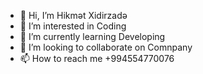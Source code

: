 - 👋 Hi, I’m Hikmət Xidirzadə
- 👀 I’m interested in Coding
- 🌱 I’m currently learning Developing
- 💞️ I’m looking to collaborate on Comnpany
- 📫 How to reach me +994554770076

<!---
HikmetXidirzada57/HikmetXidirzada57 is a ✨ special ✨ repository because its `README.md` (this file) appears on your GitHub profile.
You can click the Preview link to take a look at your changes.
--->

